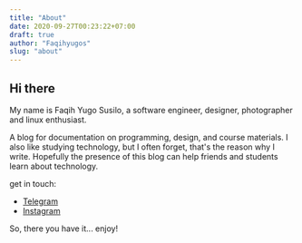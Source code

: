 ```yaml
---
title: "About"
date: 2020-09-27T00:23:22+07:00
draft: true
author: "Faqihyugos"
slug: "about"
---
```


## Hi there

My name is Faqih Yugo Susilo, a software engineer, designer, photographer and linux enthusiast.

A blog for documentation on programming, design, and course materials. I also like studying technology, but I often forget, that's the reason why I write. Hopefully the presence of this blog can help friends and students learn about technology.

get in touch:

- [Telegram](https://t.me/faqihyugos)
- [Instagram](https://www.instagram.com/faqihyugos/)

So, there you have it... enjoy!
